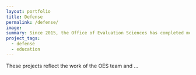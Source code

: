 ```yaml
---
layout: portfolio
title: Defense
permalink: /defense/
image:
summary: Since 2015, the Office of Evaluation Sciences has completed more than 50 projects with more than a dozen agencies.
project_tags:
  - defense
  - education
---
```


These projects reflect the work of the OES team and ...
